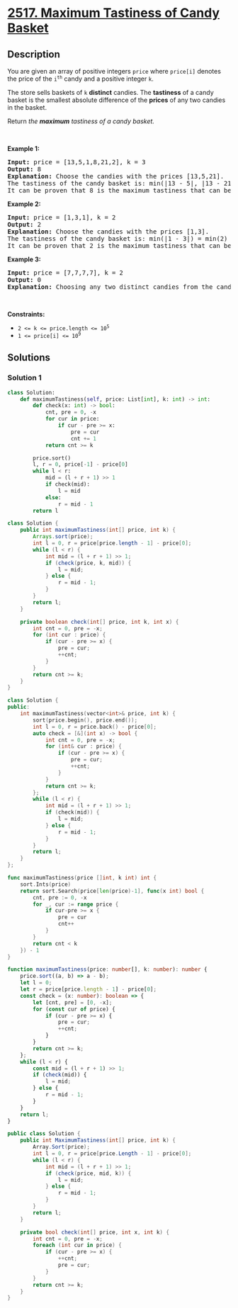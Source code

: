 # [2517. Maximum Tastiness of Candy Basket](https://leetcode.com/problems/maximum-tastiness-of-candy-basket)


## Description

<p>You are given an array of positive integers <code>price</code> where <code>price[i]</code> denotes the price of the <code>i<sup>th</sup></code> candy and a positive integer <code>k</code>.</p>

<p>The store sells baskets of <code>k</code> <strong>distinct</strong> candies. The <strong>tastiness</strong> of a candy basket is the smallest absolute difference of the <strong>prices</strong> of any two candies in the basket.</p>

<p>Return <em>the <strong>maximum</strong> tastiness of a candy basket.</em></p>

<p>&nbsp;</p>
<p><strong class="example">Example 1:</strong></p>

<pre>
<strong>Input:</strong> price = [13,5,1,8,21,2], k = 3
<strong>Output:</strong> 8
<strong>Explanation:</strong> Choose the candies with the prices [13,5,21].
The tastiness of the candy basket is: min(|13 - 5|, |13 - 21|, |5 - 21|) = min(8, 8, 16) = 8.
It can be proven that 8 is the maximum tastiness that can be achieved.
</pre>

<p><strong class="example">Example 2:</strong></p>

<pre>
<strong>Input:</strong> price = [1,3,1], k = 2
<strong>Output:</strong> 2
<strong>Explanation:</strong> Choose the candies with the prices [1,3].
The tastiness of the candy basket is: min(|1 - 3|) = min(2) = 2.
It can be proven that 2 is the maximum tastiness that can be achieved.
</pre>

<p><strong class="example">Example 3:</strong></p>

<pre>
<strong>Input:</strong> price = [7,7,7,7], k = 2
<strong>Output:</strong> 0
<strong>Explanation:</strong> Choosing any two distinct candies from the candies we have will result in a tastiness of 0.
</pre>

<p>&nbsp;</p>
<p><strong>Constraints:</strong></p>

<ul>
	<li><code>2 &lt;= k &lt;= price.length &lt;= 10<sup>5</sup></code></li>
	<li><code>1 &lt;= price[i] &lt;= 10<sup>9</sup></code></li>
</ul>

## Solutions

### Solution 1

<!-- tabs:start -->

```python
class Solution:
    def maximumTastiness(self, price: List[int], k: int) -> int:
        def check(x: int) -> bool:
            cnt, pre = 0, -x
            for cur in price:
                if cur - pre >= x:
                    pre = cur
                    cnt += 1
            return cnt >= k

        price.sort()
        l, r = 0, price[-1] - price[0]
        while l < r:
            mid = (l + r + 1) >> 1
            if check(mid):
                l = mid
            else:
                r = mid - 1
        return l
```

```java
class Solution {
    public int maximumTastiness(int[] price, int k) {
        Arrays.sort(price);
        int l = 0, r = price[price.length - 1] - price[0];
        while (l < r) {
            int mid = (l + r + 1) >> 1;
            if (check(price, k, mid)) {
                l = mid;
            } else {
                r = mid - 1;
            }
        }
        return l;
    }

    private boolean check(int[] price, int k, int x) {
        int cnt = 0, pre = -x;
        for (int cur : price) {
            if (cur - pre >= x) {
                pre = cur;
                ++cnt;
            }
        }
        return cnt >= k;
    }
}
```

```cpp
class Solution {
public:
    int maximumTastiness(vector<int>& price, int k) {
        sort(price.begin(), price.end());
        int l = 0, r = price.back() - price[0];
        auto check = [&](int x) -> bool {
            int cnt = 0, pre = -x;
            for (int& cur : price) {
                if (cur - pre >= x) {
                    pre = cur;
                    ++cnt;
                }
            }
            return cnt >= k;
        };
        while (l < r) {
            int mid = (l + r + 1) >> 1;
            if (check(mid)) {
                l = mid;
            } else {
                r = mid - 1;
            }
        }
        return l;
    }
};
```

```go
func maximumTastiness(price []int, k int) int {
	sort.Ints(price)
	return sort.Search(price[len(price)-1], func(x int) bool {
		cnt, pre := 0, -x
		for _, cur := range price {
			if cur-pre >= x {
				pre = cur
				cnt++
			}
		}
		return cnt < k
	}) - 1
}
```

```ts
function maximumTastiness(price: number[], k: number): number {
    price.sort((a, b) => a - b);
    let l = 0;
    let r = price[price.length - 1] - price[0];
    const check = (x: number): boolean => {
        let [cnt, pre] = [0, -x];
        for (const cur of price) {
            if (cur - pre >= x) {
                pre = cur;
                ++cnt;
            }
        }
        return cnt >= k;
    };
    while (l < r) {
        const mid = (l + r + 1) >> 1;
        if (check(mid)) {
            l = mid;
        } else {
            r = mid - 1;
        }
    }
    return l;
}
```

```cs
public class Solution {
    public int MaximumTastiness(int[] price, int k) {
        Array.Sort(price);
        int l = 0, r = price[price.Length - 1] - price[0];
        while (l < r) {
            int mid = (l + r + 1) >> 1;
            if (check(price, mid, k)) {
                l = mid;
            } else {
                r = mid - 1;
            }
        }
        return l;
    }

    private bool check(int[] price, int x, int k) {
        int cnt = 0, pre = -x;
        foreach (int cur in price) {
            if (cur - pre >= x) {
                ++cnt;
                pre = cur;
            }
        }
        return cnt >= k;
    }
}
```

<!-- tabs:end -->

<!-- end -->
